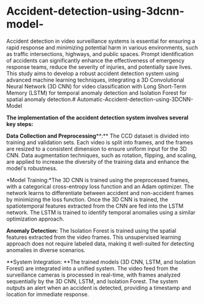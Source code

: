 # Accident-detection-using-3dcnn-model-
Accident detection in video surveillance systems is essential for ensuring a rapid response and minimizing potential harm in various environments, such as traffic intersections, highways, and public spaces. Prompt identification of accidents can significantly enhance the effectiveness of emergency response teams, reduce the severity of injuries, and potentially save lives. This study aims to develop a robust accident detection system using advanced machine learning techniques, integrating a 3D Convolutional Neural Network (3D CNN) for video classification with Long Short-Term Memory (LSTM) for temporal anomaly detection and Isolation Forest for spatial anomaly detection.# Automatic-Accident-detection-using-3DCNN-Model

**The implementation of the accident detection system involves several key steps:**

**Data Collection and Preprocessing****:** The CCD dataset is divided into training and validation sets. Each video is split into frames, and the frames are resized to a consistent dimension to ensure uniform input for the 3D CNN. Data augmentation techniques, such as rotation, flipping, and scaling, are applied to increase the diversity of the training data and enhance the model's robustness.

*Model Training:*The 3D CNN is trained using the preprocessed frames, with a categorical cross-entropy loss function and an Adam optimizer. The network learns to differentiate between accident and non-accident frames by minimizing the loss function. Once the 3D CNN is trained, the spatiotemporal features extracted from the CNN are fed into the LSTM network. The LSTM is trained to identify temporal anomalies using a similar optimization approach.

**Anomaly Detection:** The Isolation Forest is trained using the spatial features extracted from the video frames. This unsupervised learning approach does not require labeled data, making it well-suited for detecting anomalies in diverse scenarios.

**System Integration: **The trained models (3D CNN, LSTM, and Isolation Forest) are integrated into a unified system. The video feed from the surveillance cameras is processed in real-time, with frames analyzed sequentially by the 3D CNN, LSTM, and Isolation Forest. The system outputs an alert when an accident is detected, providing a timestamp and location for immediate response.
